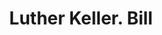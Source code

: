 ---
doi: 10.7916/D8806DS2
date_other: '1890'
date_other_textual: 1890-1899
form: printed ephemera
genre:
- Invoices
name:
- Luther Keller
object_in_context_url: https://biggert.cul.columbia.edu/items/view/ave_biggert_01510
subject_hierarchical_geographic:
- Scranton, Pennsylvania, United States
subject_name:
- Luther Keller
title: Luther Keller. Bill
sort_title: Luther Keller. Bill
call_number: ave_biggert_01510
coordinates:
- 41.410555555555554,-75.6675
pid: ave_biggert_01510
identifiers: ave_biggert_01510
thumbnail: https://derivativo-1.library.columbia.edu/iiif/2/ldpd:344013/full/!256,256/0/native.jpg
permalink: "/items/ave_biggert_01510/"
layout: iiif-image-page
---